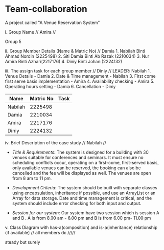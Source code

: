 # Team-collaboration
A project called "A Venue Reservation System"

i. Group Name // Amira //

  Group 5


ii. Group Member Details (Name & Matric No) // Damia
    1. Nabilah Binti Ahmad Nordin (2225498)
    2. Siti Damia Binti Ab Razak (2210034)
    3. ⁠Nur Amira Binti Azhari(2217176)
    4. ⁠Diniy Binti Johan (2224132)


iii. The assign task for each group member  // Diniy //
    LEADER: Nabilah
    1. Venue Details - Damia
    2. Date & Time management - Nabilah
    3. First come first serve basis implementation - Amira
    4. Availability checking - Amira
    5. Operating hours setting - Damia
    6. Cancellation - Diniy

| Name        | Matric No    |  Task                                                                        |
| ----------- | -------------|----------------------------------------------------------------------------- |
| Nabilah     | 2225498      |                                                                              |
| Damia       | 2210034      |                                                                              |
| Amira       | 2217176      |                                                                              |
| Diniy       | 2224132      |                                                                              |





iv. Brief Description of the case study // Nabilah //

- *Title & Requirements*: 
The system is designed for a building with 30 venues suitable for conferences and seminars. It must ensure no scheduling conflicts occur, operating on a first-come, first-served basis, only available venues can be reserved, the booking can also be cancelled and the fee will be displayed as well. The venues are open from 8 am to 11 pm.

- *Development Criteria*: 
The system should be built with separate classes using encapsulation, inheritance if possible, and use an ArrayList or an Array for data storage. Date and time management is critical, and the system should include error checking for both input and output.

- *Session for our system*:
Our system have two session which is session A and B . A is from 8.00 am - 6.00 pm and B is from 6.00 pm- 11.00 pm

v. Class Diagram with has-a(composition) and is-a(inheritance) relationship (if available)  // all members do /////

steady but surely
